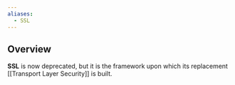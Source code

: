 ```yaml
---
aliases:
  - SSL
---
```

## Overview

**SSL** is now deprecated, but it is the framework upon which its replacement [[Transport Layer Security]] is built.